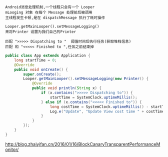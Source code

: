 

    Android消息处理机制,一个线程只会有一个 Looper 
    mLooging 对象 在每个 Message 处理前后被调用
    主线程发生卡顿,是在 dispatchMessage 执行了耗时操作

    Looper.getMainLooper().setMessageLogging()
    来将Printer 设置为我们自己的Printer

    匹配 ">>>>> Dispatching to "  阈值时间后执行任务(获取堆栈信息)
    匹配 和 "<<<<< Finished to ",任务之前结束掉

``` java
public class App extends Application {
    long startTime = 0;
    @Override
    public void onCreate() {
        super.onCreate();
        Looper.getMainLooper().setMessageLogging(new Printer() {
            @Override
            public void println(String x) {
                if (x.contains(">>>>> Dispatching to")) {
                    startTime = SystemClock.uptimeMillis();
                } else if (x.contains("<<<<< Finished to")) {
                    long costTime = SystemClock.uptimeMillis() - startTime;
                    Log.e("Update", "Update View cost time " + costTime + " x = " + x);
                }
            }
        });
    }
}
```
http://blog.zhaiyifan.cn/2016/01/16/BlockCanaryTransparentPerformanceMonitor/